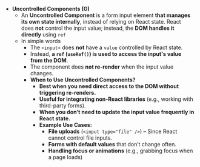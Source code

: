 - **Uncontrolled Components (G)**
    - An **Uncontrolled Component** is a form input element **that manages its own state internally**, instead of relying on React state. React does **not** control the input value; instead, the **DOM handles it directly** using `ref`
    - In simple words
        - The `<input>` does **not** have a `value` controlled by React state.
        - Instead, **a `ref` (`useRef()`) is used to access the input's value from the DOM**.
        - The component does **not re-render** when the input value changes.
        - **When to Use Uncontrolled Components?**
            - **Best when you need direct access to the DOM without triggering re-renders.**
            - **Useful for integrating non-React libraries** (e.g., working with third-party forms).
            - **When you don’t need to update the input value frequently in React state.**
            - **Example Use Cases:**
                - **File uploads** (`<input type="file" />`) – Since React cannot control file inputs.
                - **Forms with default values** that don’t change often.
                - **Handling focus or animations** (e.g., grabbing focus when a page loads)